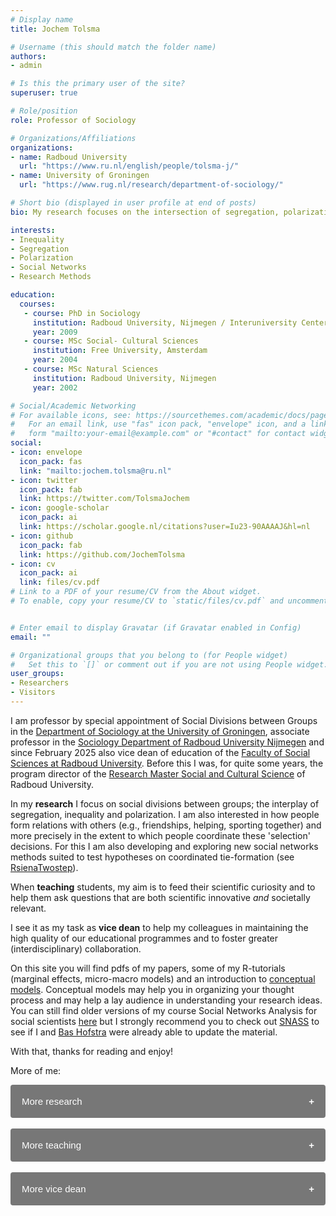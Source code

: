 ```yaml
---
# Display name
title: Jochem Tolsma

# Username (this should match the folder name)
authors:
- admin

# Is this the primary user of the site?
superuser: true

# Role/position
role: Professor of Sociology

# Organizations/Affiliations
organizations:
- name: Radboud University
  url: "https://www.ru.nl/english/people/tolsma-j/"
- name: University of Groningen
  url: "https://www.rug.nl/research/department-of-sociology/"

# Short bio (displayed in user profile at end of posts)
bio: My research focuses on the intersection of segregation, polarization and inequality.

interests:
- Inequality
- Segregation
- Polarization
- Social Networks
- Research Methods

education:
  courses:
   - course: PhD in Sociology
     institution: Radboud University, Nijmegen / Interuniversity Center for Social Science Theory and Methodology
     year: 2009
   - course: MSc Social- Cultural Sciences 
     institution: Free University, Amsterdam
     year: 2004
   - course: MSc Natural Sciences 
     institution: Radboud University, Nijmegen
     year: 2002

# Social/Academic Networking
# For available icons, see: https://sourcethemes.com/academic/docs/page-builder/#icons
#   For an email link, use "fas" icon pack, "envelope" icon, and a link in the
#   form "mailto:your-email@example.com" or "#contact" for contact widget. 
social:
- icon: envelope
  icon_pack: fas
  link: "mailto:jochem.tolsma@ru.nl" 
- icon: twitter
  icon_pack: fab
  link: https://twitter.com/TolsmaJochem
- icon: google-scholar
  icon_pack: ai
  link: https://scholar.google.nl/citations?user=Iu23-90AAAAJ&hl=nl
- icon: github
  icon_pack: fab
  link: https://github.com/JochemTolsma
- icon: cv
  icon_pack: ai
  link: files/cv.pdf
# Link to a PDF of your resume/CV from the About widget.
# To enable, copy your resume/CV to `static/files/cv.pdf` and uncomment the lines below.


# Enter email to display Gravatar (if Gravatar enabled in Config)
email: ""

# Organizational groups that you belong to (for People widget)
#   Set this to `[]` or comment out if you are not using People widget.
user_groups:
- Researchers
- Visitors
---
```


I am professor by special appointment of Social Divisions between Groups in the
[Department of Sociology at the University of
Groningen](https://www.rug.nl/gmw/sociology/), associate professor in the
[Sociology Department of Radboud University
Nijmegen](https://www.ru.nl/sociology/) and since February 2025 also vice dean
of education of the [Faculty of Social Sciences at Radboud
University](https://www.ru.nl/en/about-us/organisation/faculties/social-sciences).
Before this I was, for quite some years, the program director of the [Research
Master Social and Cultural
Science](https://www.ru.nl/en/education/masters/social-and-cultural-science-comparative-research-on-societies-research)
of Radboud University.  

In my **research** I focus on social divisions between
groups; the interplay of segregation, inequality and polarization. 
I am also interested in how people form relations 
with others (e.g., friendships, helping, sporting together) and more precisely 
in the extent to which people coordinate these
'selection' decisions. For this I am also developing and exploring new social networks methods
suited to test hypotheses on coordinated tie-formation (see [RsienaTwostep](https://jochemtolsma.github.io/RsienaTwoStep/index.html)).

When **teaching** students, my aim is to
feed their scientific curiosity and to help them ask questions that are both
scientific innovative *and* societally relevant. 

I see it as my task as **vice dean** to help my colleagues in maintaining the
high quality of our educational programmes and to foster greater (interdisciplinary) collaboration.
  
  On this site you will find pdfs of my papers,
some of my  R-tutorials (marginal effects,
micro-macro models) and an introduction to [conceptual
models](https://www.jochemtolsma.nl/conceptual-models/). Conceptual models may
help you in organizing your thought process and may help a lay audience in
understanding your research ideas. You can still find older versions of my
course Social Networks Analysis for social scientists
[here](https://www.jochemtolsma.nl/courses/) but I strongly recommend you to
check out [SNASS](https://www.jtolsma.nl/SNASS/) to see if I and [Bas
Hofstra](https://www.bashofstra.com/) were already able to update the material.

With that, thanks for reading and enjoy!


<style>
.collapsible {
  background-color: #777;
  color: white;
  cursor: pointer;
  padding: 18px;
  width: 100%;
  border: none;
  border-radius: 4px;
  text-align: left;
  outline: none;
  font-size: 15px;
}


.active, .collapsible:hover {
  background-color: #555;
}

.collapsible:after {
  content: '\002B';
  color: white;
  font-weight: bold;
  float: right;
  margin-left: 5px;
}

.active:after {
  content: "\2212";
}

.content {
  padding: 0 18px;
  max-height: 0;
  overflow: hidden;
  transition: max-height 0.2s ease-out;
  #background-color: #f1f1f1;
}
</style>



<p>More of me:</p>
<button class="collapsible">More research</button>
<div class="content">
  <p> <br> Lately, I
have been thinking about how to start a research project on 'Who joins the
debate?' (for lack of a better name). Who, when and why do we decide to start,
join, or avoid a contested discussion? For example, within our own university
walls, when and why do academics decide to (not) express their professional and
personal opinions regarding DEI policies, genAI, the budget cuts, or the
genocidal violence going on in Gaza? One hypothesis I would like to test is that
people may not join political debates because they perceive the debate to be
more polarized than it is in reality. I also would like to understand how and 
when coordination (e.g. "Let us both speak up together against ... .") may lead 
to more or less representative debates. </p>
</div>
<br>
<button class="collapsible">More teaching</button>
<div class="content">
  <p> <br> I try to hammer to point home that imho the best questions 
  - that combine scientific innovation with societal relevance - arise out of a
combination of theoretical knowledge, methodological skills and hands-on
experience with different type of data (collection). And yes I know that this
seems to contradict the hypothetico-deductive approach but it doesn't. 
While many of the students I teach want to 'save the world' I am struggling 
with the fact to so many of them are quite privileged and have not experienced themselves 
(or not even seem to know persons who have experienced) discrimination, poverty, etc. 
Don't get me wrong, I am definitely not saying that lived experience is essential for insight into social phenomena 
like inequality and segregation but it sure as hell does help in understanding 
what we are talking about in our - at times - abstract and somewhat detached scientific papers.  
</p>
</div>
<br>
<button class="collapsible">More vice dean</button>
<div class="content">
  <p> <br>
  While the current budget cuts
present many challenges, they also bring new opportunities. There is momentum for
change, for example, to foster greater interdisciplinary
collaboration within and between faculties and to regain focus on our core tasks: 
providing high quality education and research. If it is up to me: less bureaucracy (duh); 
less (graded) exams (and more time for teaching); 
less unscalable teaching innovation experiments 
(more adoption of effective innovative teaching methods and more teacher autonomy); less coaching by teachers 
(more attention for diverse student needs in University Teaching Qualification tracks).
</p>
</div>

<script>
var coll = document.getElementsByClassName("collapsible");
var i;

for (i = 0; i < coll.length; i++) {
  coll[i].addEventListener("click", function() {
    this.classList.toggle("active");
    var content = this.nextElementSibling;
    if (content.style.maxHeight){
      content.style.maxHeight = null;
    } else {
      content.style.maxHeight = content.scrollHeight + "px";
    } 
  });
}
</script>



